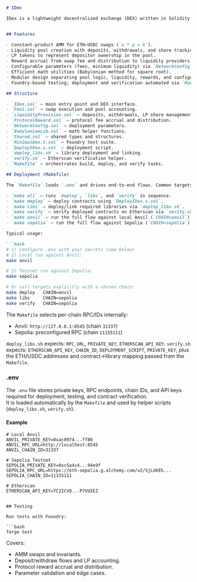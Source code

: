 ````markdown
# IDex

IDex is a lightweight decentralized exchange (DEX) written in Solidity. It implements a constant-product AMM for ETH–USDC swaps, with modular contracts for liquidity provisioning, LP tokenization, and swap fee handling to support pool growth and protocol rewards. The system is thoroughly guarded against reentrancy and access control attack vectors.


## Features

- Constant-product AMM for ETH–USDC swaps (`x * y = k`).
- Liquidity pool creation with deposits, withdrawals, and share tracking.
- LP tokens to represent depositor ownership in the pool.
- Reward accrual from swap fee and distribution to liquidity providers.
- Configurable parameters (fees, minimum liquidity) via `NetworkConfig`.
- Efficient math utilities (Babylonian method for square root).
- Modular design separating pool logic, liquidity, rewards, and configuration.
- Foundry-based testing; deployment and verification automated via `Makefile`.

## Structure

- `IDex.sol` — main entry point and DEX interface.  
- `Pool.sol` — swap execution and pool accounting.  
- `LiquidityProvision.sol` — deposits, withdrawals, LP share management.  
- `ProtocolReward.sol` — protocol fee accrual and distribution.  
- `NetworkConfig.sol` — deployment parameters.  
- `BabylonianLib.sol` — math helper functions.  
- `Shared.sol` — shared types and structures.  
- `MinimalDex.t.sol` — Foundry test suite.  
- `DeployIDex.s.sol` — deployment script.  
- `deploy_libs.sh` — library deployment and linking.  
- `verify.sh` — Etherscan verification helper.  
- `Makefile` — orchestrates build, deploy, and verify tasks.

## Deployment (Makefile)

The `Makefile` loads `.env` and drives end-to-end flows. Common targets:

- `make all` — runs `deploy`, `libs`, and `verify` in sequence.
- `make deploy` — deploy contracts using `DeployIDex.s.sol`.
- `make libs` — deploy/link required libraries via `deploy_libs.sh`.
- `make verify` — verify deployed contracts on Etherscan via `verify.sh`.
- `make anvil` — run the full flow against local Anvil (`CHAIN=anvil`).
- `make sepolia` — run the full flow against Sepolia (`CHAIN=sepolia`).

Typical usage:

```bash
# 1) Configure .env with your secrets (see below)
# 2) Local run against Anvil:
make anvil

# 3) Testnet run against Sepolia:
make sepolia

# Or call targets explicitly with a chosen chain:
make deploy   CHAIN=anvil
make libs     CHAIN=sepolia
make verify   CHAIN=sepolia
````

The `Makefile` selects per-chain RPC/IDs internally:

* Anvil: `http://127.0.0.1:8545` (chain `31337`)
* Sepolia: preconfigured RPC (chain `11155111`)

`deploy_libs.sh` expects: `RPC_URL`, `PRIVATE_KEY`, `ETHERSCAN_API_KEY`.
`verify.sh` expects: `ETHERSCAN_API_KEY`, `CHAIN_ID`, `DEPLOYMENT_SCRIPT`, `PRIVATE_KEY`, plus the ETH/USDC addresses and contract→library mapping passed from the `Makefile`.

### .env

The `.env` file stores private keys, RPC endpoints, chain IDs, and API keys required for deployment, testing, and contract verification.  
It is loaded automatically by the `Makefile` and used by helper scripts (`deploy_libs.sh`, `verify.sh`).

#### Example

```dotenv
# Local Anvil
ANVIL_PRIVATE_KEY=0xac0974...ff80
ANVIL_RPC_URL=http://localhost:8545
ANVIL_CHAIN_ID=31337

# Sepolia Testnet
SEPOLIA_PRIVATE_KEY=0xc5a4c4...94e9f
SEPOLIA_RPC_URL=https://eth-sepolia.g.alchemy.com/v2/SjLdkEh...
SEPOLIA_CHAIN_ID=11155111

# Etherscan
ETHERSCAN_API_KEY=TC2ICV8...P7VUIEZ


## Testing

Run tests with Foundry:

```bash
forge test
```

Covers:

* AMM swaps and invariants.
* Deposit/withdraw flows and LP accounting.
* Protocol reward accrual and distribution.
* Parameter validation and edge cases.

```
```
